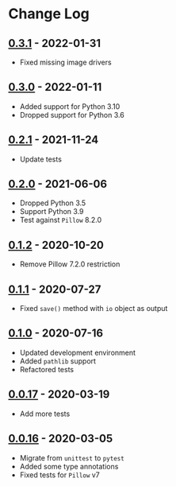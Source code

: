 # Change Log

## [0.3.1](https://github.com/dldevinc/variations/tree/v0.3.1) - 2022-01-31

-   Fixed missing image drivers

## [0.3.0](https://github.com/dldevinc/variations/tree/v0.3.0) - 2022-01-11

-   Added support for Python 3.10
-   Dropped support for Python 3.6

## [0.2.1](https://github.com/dldevinc/variations/tree/v0.2.1) - 2021-11-24

-   Update tests

## [0.2.0](https://github.com/dldevinc/variations/tree/v0.2.0) - 2021-06-06

-   Dropped Python 3.5
-   Support Python 3.9
-   Test against `Pillow` 8.2.0

## [0.1.2](https://github.com/dldevinc/variations/tree/v0.1.2) - 2020-10-20

-   Remove Pillow 7.2.0 restriction

## [0.1.1](https://github.com/dldevinc/variations/tree/v0.1.1) - 2020-07-27

-   Fixed `save()` method with `io` object as output

## [0.1.0](https://github.com/dldevinc/variations/tree/v0.1.0) - 2020-07-16

-   Updated development environment
-   Added `pathlib` support
-   Refactored tests

## [0.0.17](https://github.com/dldevinc/variations/tree/v0.0.17) - 2020-03-19

-   Add more tests

## [0.0.16](https://github.com/dldevinc/variations/tree/v0.0.16) - 2020-03-05

-   Migrate from `unittest` to `pytest`
-   Added some type annotations
-   Fixed tests for `Pillow` v7

